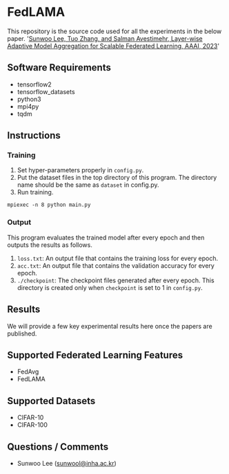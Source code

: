 
# FedLAMA
This repository is the source code used for all the experiments in the below paper.
'[Sunwoo Lee, Tuo Zhang, and Salman Avestimehr, Layer-wise Adaptive Model Aggregation for Scalable Federated Learning, AAAI, 2023](https://ojs.aaai.org/index.php/AAAI/article/view/26023)'

## Software Requirements
 * tensorflow2
 * tensorflow_datasets
 * python3
 * mpi4py
 * tqdm

## Instructions
### Training
 1. Set hyper-parameters properly in `config.py`.
 2. Put the dataset files in the top directory of this program. The directory name should be the same as `dataset` in config.py.
 3. Run training.
```
mpiexec -n 8 python main.py
```
### Output
This program evaluates the trained model after every epoch and then outputs the results as follows.
 1. `loss.txt`: An output file that contains the training loss for every epoch.
 2. `acc.txt`: An output file that contains the validation accuracy for every epoch.
 3. `./checkpoint`: The checkpoint files generated after every epoch. This directory is created only when `checkpoint` is set to 1 in `config.py`.

## Results
We will provide a few key experimental results here once the papers are published.

## Supported Federated Learning Features
 * FedAvg
 * FedLAMA

## Supported Datasets
 * CIFAR-10
 * CIFAR-100

## Questions / Comments
 * Sunwoo Lee (sunwool@inha.ac.kr)
